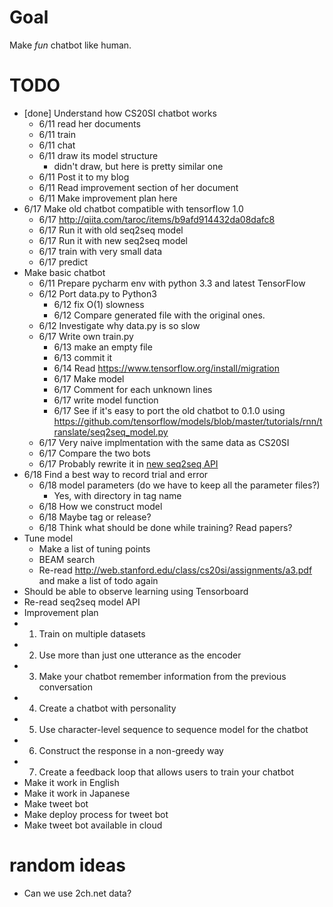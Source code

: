 # Goal
Make *fun* chatbot like human.
# TODO
- [done] Understand how CS20SI chatbot works
  - 6/11 read her documents
  - 6/11 train
  - 6/11 chat
  - 6/11 draw its model structure
    - didn't draw, but here is pretty similar one
  - 6/11 Post it to my blog
  - 6/11 Read improvement section of her document
  - 6/11 Make improvement plan here
- 6/17 Make old chatbot compatible with tensorflow 1.0
  - 6/17 http://qiita.com/taroc/items/b9afd914432da08dafc8
  - 6/17 Run it with old seq2seq model
  - 6/17 Run it with new seq2seq model
  - 6/17 train with very small data
  - 6/17 predict
- Make basic chatbot
  - 6/11 Prepare pycharm env with python 3.3 and latest TensorFlow
  - 6/12 Port data.py to Python3
    - 6/12 fix O(1) slowness
    - 6/12 Compare generated file with the original ones.
  - 6/12 Investigate why data.py is so slow
  - 6/17 Write own train.py
    - 6/13 make an empty file
    - 6/13 commit it
    - 6/14 Read https://www.tensorflow.org/install/migration
    - 6/17 Make model
    - 6/17 Comment for each unknown lines
    - 6/17 write model function
    - 6/17  See if it's easy to port the old chatbot to 0.1.0 using https://github.com/tensorflow/models/blob/master/tutorials/rnn/translate/seq2seq_model.py
  - 6/17 Very naive implmentation with the same data as CS20SI
  - 6/17 Compare the two bots
  - 6/17 Probably rewrite it in [new seq2seq API](https://www.tensorflow.org/api_guides/python/contrib.seq2seq#Attention)
- 6/18 Find a best way to record trial and error
  - 6/18 model parameters (do we have to keep all the parameter files?)
    - Yes, with directory in tag name
  - 6/18 How we construct model
  - 6/18 Maybe tag or release?
  - 6/18 Think what should be done while training? Read papers?
- Tune model
  - Make a list of tuning points
  - BEAM search
  - Re-read http://web.stanford.edu/class/cs20si/assignments/a3.pdf and make a list of todo again
- Should be able to observe learning using Tensorboard
- Re-read seq2seq model API
- Improvement plan
- 1. Train on multiple datasets
- 2. Use more than just one utterance as the encoder
- 3. Make your chatbot remember information from the previous conversation
- 4. Create a chatbot with personality
- 5. Use character-level sequence to sequence model for the chatbot
- 6. Construct the response in a non-greedy way
- 7. Create a feedback loop that allows users to train your chatbot
- Make it work in English
- Make it work in Japanese
- Make tweet bot
- Make deploy process for tweet bot
- Make tweet bot available in cloud

# random ideas
- Can we use 2ch.net data?
